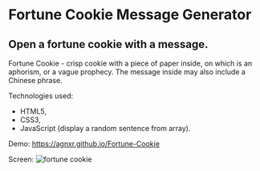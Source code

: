 # Fortune Cookie Message Generator

## Open a fortune cookie with a message.

Fortune Cookie - crisp cookie with a piece of paper inside, on which is an aphorism, or a vague prophecy. The message inside may also include a Chinese phrase. 


Technologies used:

* HTML5,
* CSS3,
* JavaScript (display a random sentence from array).

Demo: https://agnxr.github.io/Fortune-Cookie

Screen:
![fortune cookie](https://user-images.githubusercontent.com/32043294/34237675-487d3b40-e5fe-11e7-883e-2fe613f0f127.png)

